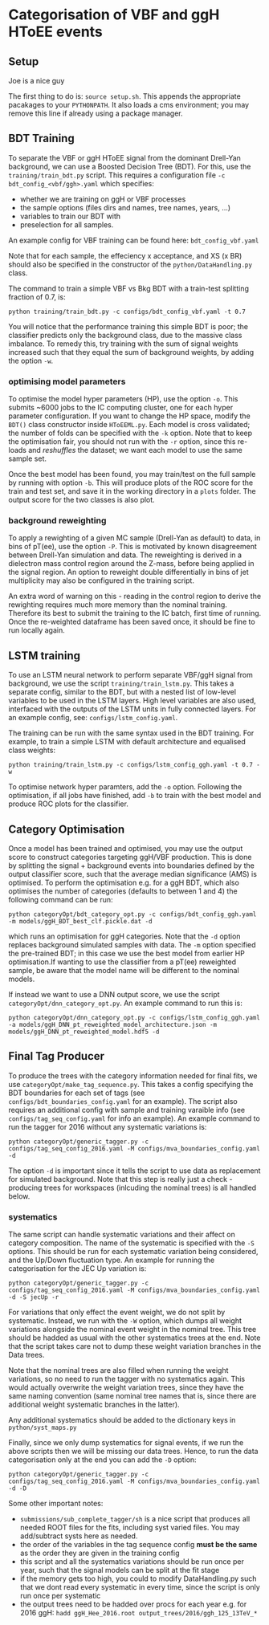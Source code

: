 # Categorisation of VBF and ggH HToEE events

## Setup

Joe is a nice guy

The first thing to do is: `source setup.sh`. This appends the appropriate pacakages to your `PYTHONPATH`. It also loads a cms environment; you may remove this line if already using a package manager.

## BDT Training

To separate the VBF or ggH HToEE signal from the dominant Drell-Yan background, we can use a Boosted Decision Tree (BDT).
For this, use the `training/train_bdt.py` script. This requires a configuration file `-c bdt_config_<vbf/ggh>.yaml` which specifies: 

* whether we are training on ggH or VBF processes
* the sample options (files dirs and names, tree names, years, ...)
* variables to train our BDT with
* preselection for all samples.

An example config for VBF training can be found here:  `bdt_config_vbf.yaml`

Note that for each sample, the effeciency x acceptance, and XS (x BR) should also be specified in the constructor of the `python/DataHandling.py` class.


The command to train a simple VBF vs Bkg BDT with a train-test splitting fraction of 0.7, is:

```
python training/train_bdt.py -c configs/bdt_config_vbf.yaml -t 0.7
```

You will notice that the performance training this simple BDT is poor; the classifier predicts only the background class, due to the massive class imbalance. To remedy this, try training with the sum of signal weights increased such that they equal the sum of background weights, by adding the option `-w`.

### optimising model parameters
To optimise the model hyper parameters (HP), use the option `-o`. This submits ~6000 jobs to the IC computing cluster, one for each hyper parameter configuration. If you want to change the HP space, modify the `BDT()` class constructor inside `HToEEML.py`. Each model is cross validated; the number of folds can be specified with the `-k` option. Note that to keep the optimisation fair, you should not run with the `-r` option, since this re-loads and *reshuffles* the dataset; we want each model to use the same sample set.

Once the best model has been found, you may train/test on the full sample by running with option `-b`. This will produce plots of the ROC score for the train and test set, and save it in the working directory in a `plots` folder. The output score for the two classes is also plot.

### background reweighting
To apply a rewighting of a given MC sample (Drell-Yan as default) to data, in bins of pT(ee), use the option `-P`. This is motivated by known disagreement between Drell-Yan simulation and data. The reweighting is derived in a dielectron mass control region around the Z-mass, before being applied in the signal region. An option to reweight double differentially in bins of jet multiplicity may also be configured in the training script. 

An extra word of warning on this - reading in the control region to derive the rewighting requires much more memory than the nominal training. Therefore its best to submit the training to the IC batch, first time of running. Once the re-weighted dataframe has been saved once, it should be fine to run locally again.

## LSTM training

To use an LSTM neural network to perform separate VBF/ggH signal from background, we use the script `training/train_lstm.py`. This takes a separate config, similar to the BDT, but with a nested list of low-level variables to be used in the LSTM layers. High level variables are also used, interfaced with the outputs of the LSTM units in fully connected layers. For an example config, see: `configs/lstm_config.yaml`.

The training can be run with the same syntax used in the BDT training. For example, to train a simple LSTM with default architecture and equalised class weights:

```
python training/train_lstm.py -c configs/lstm_config_ggh.yaml -t 0.7 -w
```

To optimise network hyper paramters, add the `-o` option. Following the optimisation, if all jobs have finished, add `-b` to train with the best model and produce ROC plots for the classifier.


## Category Optimisation
Once a model has been trained and optimised, you may use the output score to construct categories targeting ggH/VBF production.
This is done by splitting the signal + background events into boundaries defined by the output classifier score, such that the average median significance (AMS) is optimised.
To perform the optimisation e.g. for a ggH BDT, which also optimises the number of categories (defaults to between 1 and 4) the following command can be run:

```
python categoryOpt/bdt_category_opt.py -c configs/bdt_config_ggh.yaml -m models/ggH_BDT_best_clf.pickle.dat -d
```

which runs an optimisation for ggH categories. Note that the `-d` option replaces background simulated samples with data. The `-m` option specified the pre-trained BDT; in this case we use the best model from earlier HP optimisation.If wanting to use the classifier from a pT(ee) reweighted sample, be aware that the model name will be different to the nominal models.

If instead we want to use a DNN output score, we use the script `categoryOpt/dnn_category_opt.py`. An example command to run this is:

```
python categoryOpt/dnn_category_opt.py -c configs/lstm_config_ggh.yaml -a models/ggH_DNN_pt_reweighted_model_architecture.json -m models/ggH_DNN_pt_reweighted_model.hdf5 -d 
```

## Final Tag Producer
To produce the trees with the category information needed for final fits, we use `categoryOpt/make_tag_sequence.py`. This takes a config specifying the BDT boundaries for each set of tags (see `configs/bdt_boundaries_config.yaml` for an example). The script also requires an additional config with sample and training varaible info (see `configs/tag_seq_config.yaml` for info an example). An example command to run the tagger for 2016 without any systematic variations is:

```
python categoryOpt/generic_tagger.py -c configs/tag_seq_config_2016.yaml -M configs/mva_boundaries_config.yaml -d 
```

The option `-d` is important since it tells the script to use data as replacement for simulated background. Note that this step is really just a check - producing trees for workspaces (inlcuding the nominal trees) is all handled below.

### systematics
The same script can handle systematic variations and their affect on category composition. The name of the systematic is specified with the `-S` options. This should be run for each systematic variation being considered, and the Up/Down fluctuation type. An example for running the categorisation for the JEC Up variation is:

```
python categoryOpt/generic_tagger.py -c configs/tag_seq_config_2016.yaml -M configs/mva_boundaries_config.yaml -d -S jecUp -r
```

For variations that only effect the event weight, we do not split by systematic. Instead, we run with the `-W` option, which dumps all weight variations alongside the nominal event weight in the nominal tree. This tree should be hadded as usual with the other systematics trees at the end. Note that the script takes care not to dump these weight variation branches in the Data trees.

Note that the nominal trees are also filled when running the weight variations, so no need to run the tagger with no systematics again. This would actually overwrite the weight variation trees, since they have the same naming convention (same nominal tree names that is, since there are additional weight systematic branches in the latter).

Any additional systematics should be added to the dictionary keys in `python/syst_maps.py`

Finally, since we only dump systematics for signal events, if we run the above scripts then we will be missing our data trees. Hence, to run the data categorisation only at the end you can add the `-D` option:

```
python categoryOpt/generic_tagger.py -c configs/tag_seq_config_2016.yaml -M configs/mva_boundaries_config.yaml -d -D
```

Some other important notes:
* `submissions/sub_complete_tagger/sh` is a nice script that produces all needed ROOT files for the fits, including syst varied files. You may add/subtract systs here as needed.
* the order of the variables in the tag sequence config **must be the same** as the order they are given in the training config
* this script and all the systematics variations should be run once per year, such that the signal models can be split at the fit stage
* if the memory gets too high, you could to modify DataHandling.py such that we dont read every systematic in every time, since the script is only run once per systematic
* the output trees need to be hadded over procs for each year e.g. for 2016 ggH: `hadd ggH_Hee_2016.root output_trees/2016/ggh_125_13TeV_*`
